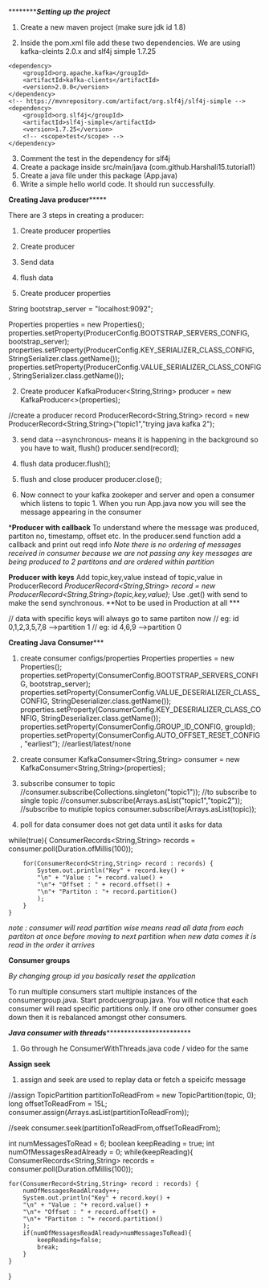 ***************************************Setting up the project*******************************

1. Create a new maven project (make sure jdk id 1.8)

2. Inside the pom.xml file add these two dependencies. We are using kafka-cleints 2.0.x and slf4j simple 1.7.25

<!-- https://mvnrepository.com/artifact/org.apache.kafka/kafka-clients -->
    <dependency>
        <groupId>org.apache.kafka</groupId>
        <artifactId>kafka-clients</artifactId>
        <version>2.0.0</version>
    </dependency>
    <!-- https://mvnrepository.com/artifact/org.slf4j/slf4j-simple -->
    <dependency>
        <groupId>org.slf4j</groupId>
        <artifactId>slf4j-simple</artifactId>
        <version>1.7.25</version>
        <!-- <scope>test</scope> -->
    </dependency>

3. Comment the <scope>test</scope> in the dependency for slf4j
4. Create a package inside src/main/java (com.github.Harshali15.tutorial1)
5. Create a java file under this package (App.java)
6. Write a simple hello world code. It should run successfully.

**************************************Creating Java producer*******************************************

There are 3 steps in creating a producer:
1. Create producer properties
2. Create producer
3. Send data
4. flush data

1. Create producer properties

String bootstrap_server = "localhost:9092";

Properties properties = new Properties();
properties.setProperty(ProducerConfig.BOOTSTRAP_SERVERS_CONFIG, bootstrap_server);
properties.setProperty(ProducerConfig.KEY_SERIALIZER_CLASS_CONFIG, StringSerializer.class.getName());
properties.setProperty(ProducerConfig.VALUE_SERIALIZER_CLASS_CONFIG, StringSerializer.class.getName());

2. Create producer
KafkaProducer<String,String> producer = new KafkaProducer<>(properties);

//create a producer record
ProducerRecord<String,String> record = new ProducerRecord<String,String>("topic1","trying java kafka 2");

3. send data --asynchronous- means it is happening in the background so you have to wait, flush()
producer.send(record);

4. flush data
producer.flush();

5. flush and close producer
producer.close();

5. Now connect to your kafka zookeper and server and open a consumer which listens to topic 1. When you run App.java now you will see the message appearing in the consumer

*****Producer with callback****
To understand where the message was produced, partiton no, timestamp, offset etc. 
In the producer.send function add a callback and print out reqd info
*Note there is no ordering of messages received in consumer because we are not passing any key*
*messages are being produced to 2 partitons and are ordered within partition*

****Producer with keys****
Add topic,key,value instead of topic,value in ProducerRecord
*ProducerRecord<String,String> record = new ProducerRecord<String,String>(topic,key,value);*
Use .get() with send to make the send synchronous. **Not to be used in Production at all ***

// data with specific keys will always go to same partiton now
// eg: id 0,1,2,3,5,7,8 -->partition 1
// eg: id 4,6,9 -->partition 0

**********************************Creating Java Consumer*************************************

1. create consumer configs/properties
Properties properties = new Properties();
properties.setProperty(ConsumerConfig.BOOTSTRAP_SERVERS_CONFIG, bootstrap_server);
properties.setProperty(ConsumerConfig.VALUE_DESERIALIZER_CLASS_CONFIG, StringDeserializer.class.getName());
properties.setProperty(ConsumerConfig.KEY_DESERIALIZER_CLASS_CONFIG, StringDeserializer.class.getName());
properties.setProperty(ConsumerConfig.GROUP_ID_CONFIG, groupId);
properties.setProperty(ConsumerConfig.AUTO_OFFSET_RESET_CONFIG, "earliest"); //earliest/latest/none

2. create consumer
KafkaConsumer<String,String> consumer = new KafkaConsumer<String,String>(properties);

3. subscribe consumer to topic
//consumer.subscribe(Collections.singleton("topic1"));   //to subscribe to single topic 
//consumer.subscribe(Arrays.asList("topic1","topic2")); //subscribe to mutiple topics
consumer.subscribe(Arrays.asList(topic));

4. poll for data
   consumer does not get data until it asks for data

while(true){
        ConsumerRecords<String,String> records = consumer.poll(Duration.ofMillis(100));

        for(ConsumerRecord<String,String> record : records) {
            System.out.println("Key" + record.key() +
            "\n" + "Value : "+ record.value() +
            "\n"+ "Offset : " + record.offset() + 
            "\n"+ "Partiton : "+ record.partition() 
            );
        }   
    }

*note : consumer will read partition wise means read all data from each partiton at once before moving to next partition*
*when new data comes it is read in the order it arrives*

**Consumer groups**

*By changing group id you basically reset the application*

To run multiple consumers start multiple instances of the consumergroup.java. Start prodcuergroup.java. You will notice that each consumer will read specific partitions only. If one oro other consumer goes down then it is rebalanced amongst other consumers.

*******************************Java consumer with threads*******************************************************
1. Go through he ConsumerWithThreads.java code / video for the same

**Assign seek**
1. assign and seek are used to replay data or fetch a speicifc message

//assign
TopicPartition partitionToReadFrom = new TopicPartition(topic, 0);
long offsetToReadFrom = 15L;
consumer.assign(Arrays.asList(partitionToReadFrom));

//seek
consumer.seek(partitionToReadFrom,offsetToReadFrom);

int numMessagesToRead = 6;
boolean keepReading = true;
int numOfMessagesReadAlready = 0;
while(keepReading){
    ConsumerRecords<String,String> records = consumer.poll(Duration.ofMillis(100));

    for(ConsumerRecord<String,String> record : records) {
        numOfMessagesReadAlready++;
        System.out.println("Key" + record.key() +
        "\n" + "Value : "+ record.value() +
        "\n"+ "Offset : " + record.offset() + 
        "\n"+ "Partiton : "+ record.partition() 
        );
        if(numOfMessagesReadAlready>numMessagesToRead){
            keepReading=false;
            break;
        }
    }   
}